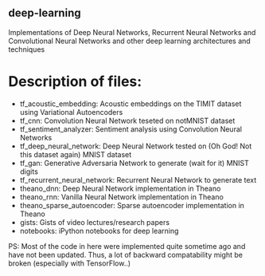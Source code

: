 ## deep-learning
Implementations of Deep Neural Networks, Recurrent Neural Networks and Convolutional Neural Networks and other deep learning architectures and techniques

# Description of files:
* tf_acoustic_embedding: Acoustic embeddings on the TIMIT dataset using Variational Autoencoders
* tf_cnn: Convolution Neural Network teseted on notMNIST dataset
* tf_sentiment_analyzer: Sentiment analysis using Convolution Neural Networks
* tf_deep_neural_network: Deep Neural Network tested on (Oh God! Not this dataset again) MNIST dataset
* tf_gan: Generative Adversaria Network to generate (wait for it) MNIST digits
* tf_recurrent_neural_network: Recurrent Neural Network to generate text
* theano_dnn: Deep Neural Network implementation in Theano
* theano_rnn: Vanilla Neural Network implementation in Theano
* theano_sparse_autoencoder: Sparse autoencoder implementation in Theano
* gists: Gists of video lectures/research papers
* notebooks: iPython notebooks for deep learning

PS: Most of the code in here were implemented quite sometime ago and have not been updated. Thus, a lot of backward compatability might be broken (especially with TensorFlow..)
